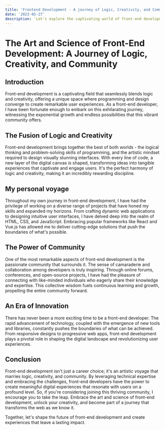 ```yaml
---
title: 'Frontend Development - A journey of Logic, Creativity, and Community'
date: '2023-05-27'
description: `Let's explore the captivating world of front-end development, where logic and creativity intertwine to create exceptional user experiences. Join me on a personal voyage through the ever-evolving landscape of HTML, CSS, and JavaScript, as we uncover the power of community and embrace the endless possibilities that front-end development offers. Discover why now is the perfect time to embark on this exciting journey and become part of a thriving community shaping the future of the web.`
---
```


# The Art and Science of Front-End Development: A Journey of Logic, Creativity, and Community

## Introduction

Front-end development is a captivating field that seamlessly blends logic and creativity, offering a unique space where programming and design converge to create remarkable user experiences. As a front-end developer, I have been fortunate enough to embark on this exhilarating journey, witnessing the exponential growth and endless possibilities that this vibrant community offers.

## The Fusion of Logic and Creativity

Front-end development brings together the best of both worlds - the logical thinking and problem-solving skills of programming, and the artistic mindset required to design visually stunning interfaces. With every line of code, a new layer of the digital canvas is shaped, transforming ideas into tangible experiences that captivate and engage users. It's the perfect harmony of logic and creativity, making it an incredibly rewarding discipline.

## My personal voyage

Throughout my own journey in front-end development, I have had the privilege of working on a diverse range of projects that have honed my skills and expanded my horizons. From crafting dynamic web applications to designing intuitive user interfaces, I have delved deep into the realm of HTML, CSS, and JavaScript. Embracing popular frameworks like React and Vue.js has allowed me to deliver cutting-edge solutions that push the boundaries of what's possible.

## The Power of Community

One of the most remarkable aspects of front-end development is the passionate community that surrounds it. The sense of camaraderie and collaboration among developers is truly inspiring. Through online forums, conferences, and open-source projects, I have had the pleasure of connecting with like-minded individuals who eagerly share their knowledge and expertise. This collective wisdom fuels continuous learning and growth, propelling the entire community forward.

## An Era of Innovation

There has never been a more exciting time to be a front-end developer. The rapid advancement of technology, coupled with the emergence of new tools and libraries, constantly pushes the boundaries of what can be achieved. From responsive designs to progressive web apps, front-end development plays a pivotal role in shaping the digital landscape and revolutionizing user experiences.

## Conclusion

Front-end development isn't just a career choice; it's an artistic voyage that marries logic, creativity, and community. By leveraging technical expertise and embracing the challenges, front-end developers have the power to create meaningful digital experiences that resonate with users on a profound level. So, if you're considering joining this thriving community, I encourage you to take the leap. Embrace the art and science of front-end development, unlock your creativity, and become part of a journey that transforms the web as we know it.

Together, let's shape the future of front-end development and create experiences that leave a lasting impact.
